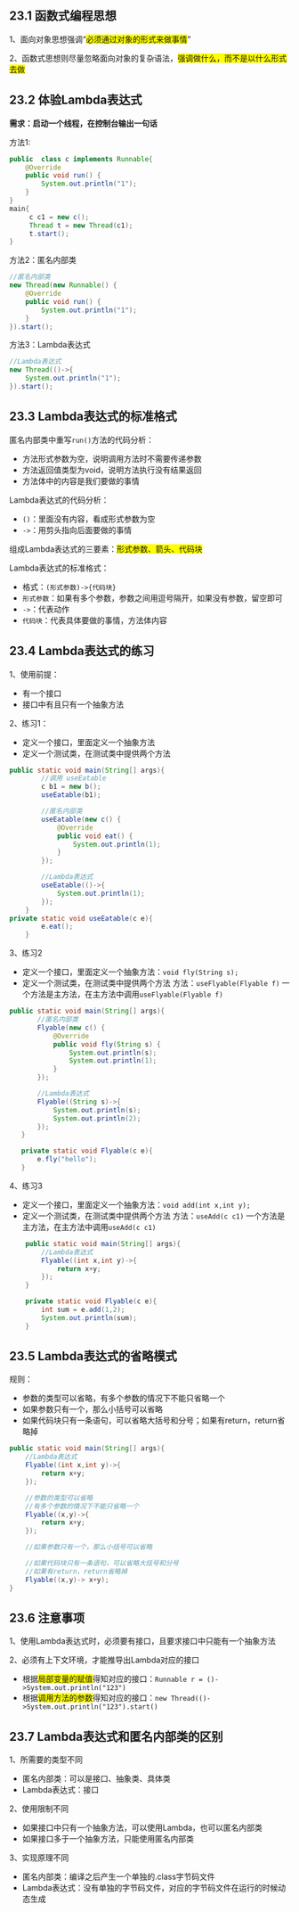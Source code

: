 
## 23.1 函数式编程思想

1、面向对象思想强调“<span style="background: yellow;">必须通过对象的形式来做事情</span>”

2、函数式思想则尽量忽略面向对象的复杂语法，<span style="background: yellow;">强调做什么，而不是以什么形式去做</span>

## 23.2 体验Lambda表达式
**需求：启动一个线程，在控制台输出一句话**

方法1:

```java
public  class c implements Runnable{
    @Override
    public void run() {
        System.out.println("1");
    }
}
main{
	 c c1 = new c();
	 Thread t = new Thread(c1);
	 t.start();
}
```
方法2：匿名内部类

```java
//匿名内部类
new Thread(new Runnable() {
    @Override
    public void run() {
        System.out.println("1");
    }
}).start();
```
方法3：Lambda表达式

```java
//Lambda表达式
new Thread(()->{
    System.out.println("1");
}).start();
```

## 23.3 Lambda表达式的标准格式
匿名内部类中重写`run()`方法的代码分析：
- 方法形式参数为空，说明调用方法时不需要传递参数
- 方法返回值类型为void，说明方法执行没有结果返回
- 方法体中的内容是我们要做的事情

Lambda表达式的代码分析：
- 	`()`：里面没有内容，看成形式参数为空
- `->`：用剪头指向后面要做的事情

组成Lambda表达式的三要素：<span style="background: yellow;">形式参数、箭头、代码块</span>


Lambda表达式的标准格式：
- 格式：`(形式参数)->{代码块}`
- `形式参数`：如果有多个参数，参数之间用逗号隔开，如果没有参数，留空即可
- `->`：代表动作
- `代码块`：代表具体要做的事情，方法体内容

## 23.4 Lambda表达式的练习
1、使用前提：
- 有一个接口
- 接口中有且只有一个抽象方法

2、练习1：
- 定义一个接口，里面定义一个抽象方法
- 定义一个测试类，在测试类中提供两个方法

```java
public static void main(String[] args){
        //调用 useEatable
        c b1 = new b();
        useEatable(b1);

        //匿名内部类
        useEatable(new c() {
            @Override
            public void eat() {
                System.out.println(1);
            }
        });

        //Lambda表达式
        useEatable(()->{
            System.out.println(1);
        });
    }
private static void useEatable(c e){
        e.eat();
    }
```
3、练习2
- 定义一个接口，里面定义一个抽象方法：`void fly(String s);`
- 定义一个测试类，在测试类中提供两个方法
方法：`useFlyable(Flyable f)`
一个方法是主方法，在主方法中调用`useFlyable(Flyable f)`

```java
public static void main(String[] args){
       //匿名内部类
       Flyable(new c() {
           @Override
           public void fly(String s) {
               System.out.println(s);
               System.out.println(1);
           }
       });

       //Lambda表达式
       Flyable((String s)->{
           System.out.println(s);
           System.out.println(2);
       });
   }

   private static void Flyable(c e){
       e.fly("hello");
   }
```
4、练习3
- 定义一个接口，里面定义一个抽象方法：`void add(int x,int y);`
- 定义一个测试类，在测试类中提供两个方法
方法：`useAdd(c c1)`
一个方法是主方法，在主方法中调用`useAdd(c c1)`

```java
    public static void main(String[] args){
        //Lambda表达式
        Flyable((int x,int y)->{
            return x+y;
        });
    }

    private static void Flyable(c e){
        int sum = e.add(1,2);
        System.out.println(sum);
    }
```
## 23.5 Lambda表达式的省略模式
规则：
- 参数的类型可以省略，有多个参数的情况下不能只省略一个
- 如果参数只有一个，那么小括号可以省略
- 如果代码块只有一条语句，可以省略大括号和分号；如果有return，return省略掉
```java
public static void main(String[] args){
    //Lambda表达式
    Flyable((int x,int y)->{
        return x+y;
    });

    //参数的类型可以省略
    //有多个参数的情况下不能只省略一个
    Flyable((x,y)->{
        return x+y;
    });

    //如果参数只有一个，那么小括号可以省略

    //如果代码块只有一条语句，可以省略大括号和分号
    //如果有return，return省略掉
    Flyable((x,y)-> x+y);
}
```

## 23.6 注意事项
1、使用Lambda表达式时，必须要有接口，且要求接口中只能有一个抽象方法

2、必须有上下文环境，才能推导出Lambda对应的接口
- 根据<span style="background: yellow;">局部变量的赋值</span>得知对应的接口：`Runnable r = ()->System.out.println("123")`
- 根据<span style="background: yellow;">调用方法的参数</span>得知对应的接口：`new Thread(()->System.out.println("123").start()`

## 23.7 Lambda表达式和匿名内部类的区别

1、所需要的类型不同
- 匿名内部类：可以是接口、抽象类、具体类
- Lambda表达式：接口

2、使用限制不同
- 如果接口中只有一个抽象方法，可以使用Lambda，也可以匿名内部类
- 如果接口多于一个抽象方法，只能使用匿名内部类

3、实现原理不同
- 匿名内部类：编译之后产生一个单独的.class字节码文件
- Lambda表达式：没有单独的字节码文件，对应的字节码文件在运行的时候动态生成